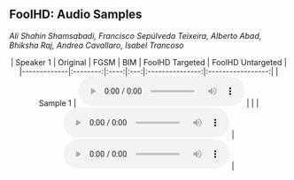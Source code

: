 ## FoolHD: Audio Samples
_Ali Shahin Shamsabadi, Francisco Sepúlveda Teixeira, Alberto Abad, Bhiksha Raj, Andrea Cavallaro, Isabel Trancoso_


<center>
|  Speaker 1  | Original | FGSM | BIM | FoolHD Targeted | FoolHD Untargeted |
|-------------|:--------:|:----:|:---:|:---------------:|:-----------------:|
|   Sample 1  | <audio controls id="player"><source src="original/id00012/id00012_21Uxsk56VDQ_00006_00000.wav" type="audio/wav" preload="auto"></audio> |  |  | <audio controls id="player"><source src="targeted/id00012/id00012_21Uxsk56VDQ_00006_00000.wav" type="audio/wav" preload="auto"></audio> | <audio controls id="player"><source src="untargeted/id00012/id00012_21Uxsk56VDQ_00006_00000.wav" type="audio/wav" preload="auto"></audio> |
</center>

